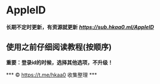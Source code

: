# AppleID
**长期不定时更新，有资源就更新**
***https://sub.hkaa0.ml/AppleID***

## 使用之前仔细阅读教程(按顺序)
**重要：登录id的时候，选择其他选项，不升级！**

*** ©️ https://t.me/hkaa0 收集整理 ***
